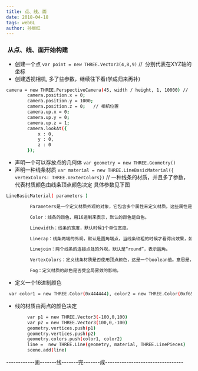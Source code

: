 ```yaml
---
title: 点、线、面
date: 2018-04-18
tags: webGL
author: 孙继红
---
```

###  从点、线、面开始构建
* 创建一个点
`var point = new THREE.Vector3(4,8,9)` //  分别代表在XYZ轴的坐标
* 创建透视相机, 多了些参数，继续往下看(学成归来再补)
```bash
camera = new THREE.PerspectiveCamera(45, width / height, 1, 10000) //  创建透视相机
        camera.position.x = 0;
        camera.position.y = 1000;
        camera.position.z = 0;   // 相机位置
        camera.up.x = 0;
        camera.up.y = 0;
        camera.up.z = 1;
        camera.lookAt({
            x : 0,
            y : 0,
            z : 0
        });
```
* 声明一个可以存放点的几何体
`var geometry = new THREE.Geometry()`
* 声明一种线条材质
`var material = new THREE.LineBasicMaterial({ vertexColors: THREE.VexterColors})` // 一种线条的材质，并且多了参数，代表材质颜色由线条顶点颜色决定 具体参数见下图
```bash
LineBasicMaterial( parameters )

         Parameters是一个定义材质外观的对象，它包含多个属性来定义材质，这些属性是：

         Color：线条的颜色，用16进制来表示，默认的颜色是白色。

         Linewidth：线条的宽度，默认时候1个单位宽度。

         Linecap：线条两端的外观，默认是圆角端点，当线条较粗的时候才看得出效果，如果线条很细，那么你几乎看不出效果了。

         Linejoin：两个线条的连接点处的外观，默认是“round”，表示圆角。

         VertexColors：定义线条材质是否使用顶点颜色，这是一个boolean值。意思是，线条各部分的颜色会根据顶点的颜色来进行插值。（如果关于插值不是很明白，可以QQ问我，QQ在前言中你一定能够找到，嘿嘿，虽然没有明确写出）。

         Fog：定义材质的颜色是否受全局雾效的影响。
```
* 定义一个16进制颜色
```bash
 var color1 = new THREE.Color(0x444444), color2 = new THREE.Color(0xf65a41)
```
* 线的材质由两点的颜色决定
```bash
        var p1 = new THREE.Vector3(-100,0,100)
        var p2 = new THREE.Vector3(100,0,-100)
        geometry.vertices.push(p1)
        geometry.vertices.push(p2)
        geometry.colors.push(color1, color2)
        line =  new THREE.Line(geometry, material, THREE.LinePieces)
        scene.add(line)
```
------------画-------线-------完-------成---------------------------------





















